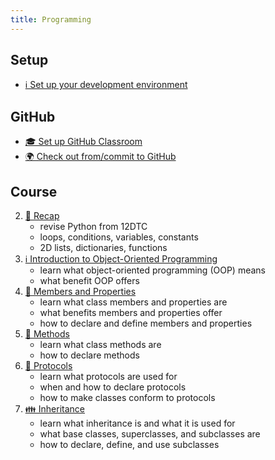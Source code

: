 ```yaml
---
title: Programming
---
```


## Setup

- [ℹ️ Set up your development environment](../../classroom/setup.md)

## GitHub

- [🎓 Set up GitHub Classroom](../../classroom/classroom.md)
- [🌍 Check out from/commit to GitHub](../../classroom/github.md)

## Course

2. [🐍 Recap](recap.md)
    - revise Python from 12DTC
    - loops, conditions, variables, constants
    - 2D lists, dictionaries, functions
3. [ℹ️ Introduction to Object-Oriented Programming](introduction-to-oop.md)
    - learn what object-oriented programming (OOP) means
    - what benefit OOP offers
4. [📝 Members and Properties](members.md)
    - learn what class members and properties are
    - what benefits members and properties offer
    - how to declare and define members and properties
5. [🧪 Methods](methods.md)
    - learn what class methods are
    - how to declare methods
6. [📜 Protocols](protocols.md)
    - learn what protocols are used for
    - when and how to declare protocols
    - how to make classes conform to protocols
7. [👪 Inheritance](inheritance.md)
    - learn what inheritance is and what it is used for
    - what base classes, superclasses, and subclasses are
    - how to declare, define, and use subclasses
